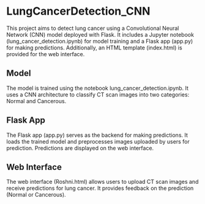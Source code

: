 # LungCancerDetection_CNN

This project aims to detect lung cancer using a Convolutional Neural Network (CNN) model deployed with Flask. It includes a Jupyter notebook (lung_cancer_detection.ipynb) for model training and a Flask app (app.py) for making predictions. Additionally, an HTML template (index.html) is provided for the web interface.

## Model
The model is trained using the notebook lung_cancer_detection.ipynb.
It uses a CNN architecture to classify CT scan images into two categories: Normal and Cancerous.
## Flask App
The Flask app (app.py) serves as the backend for making predictions.
It loads the trained model and preprocesses images uploaded by users for prediction.
Predictions are displayed on the web interface.
## Web Interface
The web interface (Roshni.html) allows users to upload CT scan images and receive predictions for lung cancer.
It provides feedback on the prediction (Normal or Cancerous).
